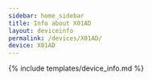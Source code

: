 ```yaml
---
sidebar: home_sidebar
title: Info about X01AD
layout: deviceinfo
permalink: /devices/X01AD/
device: X01AD
---
```

{% include templates/device_info.md %}
